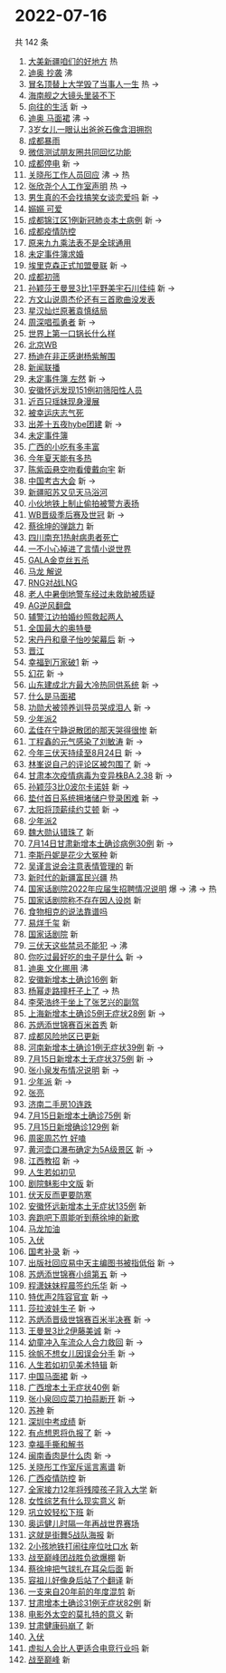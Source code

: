 # 2022-07-16

共 142 条

<!-- BEGIN -->
<!-- 最后更新时间 Sat Jul 16 2022 12:28:07 GMT+0800 (China Standard Time) -->

1. [大美新疆咱们的好地方](https://s.weibo.com//weibo?q=%23%E5%A4%A7%E7%BE%8E%E6%96%B0%E7%96%86%E5%92%B1%E4%BB%AC%E7%9A%84%E5%A5%BD%E5%9C%B0%E6%96%B9%23&Refer=new_time)
   热
1. [迪奥 抄袭](https://s.weibo.com//weibo?q=%E8%BF%AA%E5%A5%A5%20%E6%8A%84%E8%A2%AD&Refer=top)
   沸
1. [冒名顶替上大学毁了当事人一生](https://s.weibo.com//weibo?q=%23%E5%86%92%E5%90%8D%E9%A1%B6%E6%9B%BF%E4%B8%8A%E5%A4%A7%E5%AD%A6%E6%AF%81%E4%BA%86%E5%BD%93%E4%BA%8B%E4%BA%BA%E4%B8%80%E7%94%9F%23&Refer=top)
   热 ->
1. [海南舰之大镜头里装不下](https://s.weibo.com//weibo?q=%23%E6%B5%B7%E5%8D%97%E8%88%B0%E4%B9%8B%E5%A4%A7%E9%95%9C%E5%A4%B4%E9%87%8C%E8%A3%85%E4%B8%8D%E4%B8%8B%23&Refer=top)
1. [向往的生活](https://s.weibo.com//weibo?q=%E5%90%91%E5%BE%80%E7%9A%84%E7%94%9F%E6%B4%BB&Refer=top)
   新 ->
1. [迪奥 马面裙](https://s.weibo.com//weibo?q=%E8%BF%AA%E5%A5%A5%20%E9%A9%AC%E9%9D%A2%E8%A3%99&Refer=top)
   沸 ->
1. [3岁女儿一眼认出爸爸石像含泪拥抱](https://s.weibo.com//weibo?q=%233%E5%B2%81%E5%A5%B3%E5%84%BF%E4%B8%80%E7%9C%BC%E8%AE%A4%E5%87%BA%E7%88%B8%E7%88%B8%E7%9F%B3%E5%83%8F%E5%90%AB%E6%B3%AA%E6%8B%A5%E6%8A%B1%23&Refer=top)
1. [成都暴雨](https://s.weibo.com//weibo?q=%23%E6%88%90%E9%83%BD%E6%9A%B4%E9%9B%A8%23&Refer=top)
1. [微信测试朋友圈共同回忆功能](https://s.weibo.com//weibo?q=%23%E5%BE%AE%E4%BF%A1%E6%B5%8B%E8%AF%95%E6%9C%8B%E5%8F%8B%E5%9C%88%E5%85%B1%E5%90%8C%E5%9B%9E%E5%BF%86%E5%8A%9F%E8%83%BD%23&Refer=top)
1. [成都停电](https://s.weibo.com//weibo?q=%23%E6%88%90%E9%83%BD%E5%81%9C%E7%94%B5%23&Refer=top)
   新 ->
1. [关晓彤工作人员回应](https://s.weibo.com//weibo?q=%23%E5%85%B3%E6%99%93%E5%BD%A4%E5%B7%A5%E4%BD%9C%E4%BA%BA%E5%91%98%E5%9B%9E%E5%BA%94%23&Refer=top)
   沸 -> 热
1. [张欣尧个人工作室声明](https://s.weibo.com//weibo?q=%23%E5%BC%A0%E6%AC%A3%E5%B0%A7%E4%B8%AA%E4%BA%BA%E5%B7%A5%E4%BD%9C%E5%AE%A4%E5%A3%B0%E6%98%8E%23&Refer=top)
   热 ->
1. [男生真的不会找搞笑女谈恋爱吗](https://s.weibo.com//weibo?q=%23%E7%94%B7%E7%94%9F%E7%9C%9F%E7%9A%84%E4%B8%8D%E4%BC%9A%E6%89%BE%E6%90%9E%E7%AC%91%E5%A5%B3%E8%B0%88%E6%81%8B%E7%88%B1%E5%90%97%23&Refer=top)
   新 ->
1. [嫋嫋 可爱](https://s.weibo.com//weibo?q=%E5%AB%8B%E5%AB%8B%20%E5%8F%AF%E7%88%B1&Refer=top)
1. [成都锦江区1例新冠肺炎本土病例](https://s.weibo.com//weibo?q=%23%E6%88%90%E9%83%BD%E9%94%A6%E6%B1%9F%E5%8C%BA1%E4%BE%8B%E6%96%B0%E5%86%A0%E8%82%BA%E7%82%8E%E6%9C%AC%E5%9C%9F%E7%97%85%E4%BE%8B%23&Refer=top)
   新 ->
1. [成都疫情防控](https://s.weibo.com//weibo?q=%23%E6%88%90%E9%83%BD%E7%96%AB%E6%83%85%E9%98%B2%E6%8E%A7%23&Refer=top)
1. [原来九九乘法表不是全球通用](https://s.weibo.com//weibo?q=%23%E5%8E%9F%E6%9D%A5%E4%B9%9D%E4%B9%9D%E4%B9%98%E6%B3%95%E8%A1%A8%E4%B8%8D%E6%98%AF%E5%85%A8%E7%90%83%E9%80%9A%E7%94%A8%23&Refer=top)
1. [未定事件簿求婚](https://s.weibo.com//weibo?q=%23%E6%9C%AA%E5%AE%9A%E4%BA%8B%E4%BB%B6%E7%B0%BF%E6%B1%82%E5%A9%9A%23&Refer=top)
1. [埃里克森正式加盟曼联](https://s.weibo.com//weibo?q=%23%E5%9F%83%E9%87%8C%E5%85%8B%E6%A3%AE%E6%AD%A3%E5%BC%8F%E5%8A%A0%E7%9B%9F%E6%9B%BC%E8%81%94%23&Refer=top)
   新 ->
1. [成都初筛](https://s.weibo.com//weibo?q=%E6%88%90%E9%83%BD%E5%88%9D%E7%AD%9B&Refer=top)
1. [孙颖莎王曼昱3比1平野美宇石川佳纯](https://s.weibo.com//weibo?q=%23%E5%AD%99%E9%A2%96%E8%8E%8E%E7%8E%8B%E6%9B%BC%E6%98%B13%E6%AF%941%E5%B9%B3%E9%87%8E%E7%BE%8E%E5%AE%87%E7%9F%B3%E5%B7%9D%E4%BD%B3%E7%BA%AF%23&Refer=top)
   新 ->
1. [方文山说周杰伦还有三首歌曲没发表](https://s.weibo.com//weibo?q=%23%E6%96%B9%E6%96%87%E5%B1%B1%E8%AF%B4%E5%91%A8%E6%9D%B0%E4%BC%A6%E8%BF%98%E6%9C%89%E4%B8%89%E9%A6%96%E6%AD%8C%E6%9B%B2%E6%B2%A1%E5%8F%91%E8%A1%A8%23&Refer=top)
1. [星汉灿烂原著袁慎结局](https://s.weibo.com//weibo?q=%23%E6%98%9F%E6%B1%89%E7%81%BF%E7%83%82%E5%8E%9F%E8%91%97%E8%A2%81%E6%85%8E%E7%BB%93%E5%B1%80%23&Refer=top)
1. [周深唱孤勇者](https://s.weibo.com//weibo?q=%23%E5%91%A8%E6%B7%B1%E5%94%B1%E5%AD%A4%E5%8B%87%E8%80%85%23&Refer=top)
   新 ->
1. [世界上第一口锅长什么样](https://s.weibo.com//weibo?q=%23%E4%B8%96%E7%95%8C%E4%B8%8A%E7%AC%AC%E4%B8%80%E5%8F%A3%E9%94%85%E9%95%BF%E4%BB%80%E4%B9%88%E6%A0%B7%23&Refer=top)
1. [北京WB](https://s.weibo.com//weibo?q=%E5%8C%97%E4%BA%ACWB&Refer=top)
1. [杨迪在非正感谢杨紫解围](https://s.weibo.com//weibo?q=%23%E6%9D%A8%E8%BF%AA%E5%9C%A8%E9%9D%9E%E6%AD%A3%E6%84%9F%E8%B0%A2%E6%9D%A8%E7%B4%AB%E8%A7%A3%E5%9B%B4%23&Refer=top)
1. [新闻联播](https://s.weibo.com//weibo?q=%E6%96%B0%E9%97%BB%E8%81%94%E6%92%AD&Refer=top)
1. [未定事件簿 左然](https://s.weibo.com//weibo?q=%E6%9C%AA%E5%AE%9A%E4%BA%8B%E4%BB%B6%E7%B0%BF%20%E5%B7%A6%E7%84%B6&Refer=top)
   新 ->
1. [安徽怀远发现151例初筛阳性人员](https://s.weibo.com//weibo?q=%23%E5%AE%89%E5%BE%BD%E6%80%80%E8%BF%9C%E5%8F%91%E7%8E%B0151%E4%BE%8B%E5%88%9D%E7%AD%9B%E9%98%B3%E6%80%A7%E4%BA%BA%E5%91%98%23&Refer=top)
1. [近百只瑶妹现身漫展](https://s.weibo.com//weibo?q=%23%E8%BF%91%E7%99%BE%E5%8F%AA%E7%91%B6%E5%A6%B9%E7%8E%B0%E8%BA%AB%E6%BC%AB%E5%B1%95%23&Refer=top)
1. [被幸运庆志气死](https://s.weibo.com//weibo?q=%23%E8%A2%AB%E5%B9%B8%E8%BF%90%E5%BA%86%E5%BF%97%E6%B0%94%E6%AD%BB%23&Refer=top)
1. [出差十五夜hybe团建](https://s.weibo.com//weibo?q=%23%E5%87%BA%E5%B7%AE%E5%8D%81%E4%BA%94%E5%A4%9Chybe%E5%9B%A2%E5%BB%BA%23&Refer=top)
   新 ->
1. [未定事件簿](https://s.weibo.com//weibo?q=%E6%9C%AA%E5%AE%9A%E4%BA%8B%E4%BB%B6%E7%B0%BF&Refer=top)
1. [广西的小吃有多丰富](https://s.weibo.com//weibo?q=%23%E5%B9%BF%E8%A5%BF%E7%9A%84%E5%B0%8F%E5%90%83%E6%9C%89%E5%A4%9A%E4%B8%B0%E5%AF%8C%23&Refer=top)
1. [今年夏天能有多热](https://s.weibo.com//weibo?q=%23%E4%BB%8A%E5%B9%B4%E5%A4%8F%E5%A4%A9%E8%83%BD%E6%9C%89%E5%A4%9A%E7%83%AD%23&Refer=top)
1. [陈紫函悬空吻看傻戴向宇](https://s.weibo.com//weibo?q=%23%E9%99%88%E7%B4%AB%E5%87%BD%E6%82%AC%E7%A9%BA%E5%90%BB%E7%9C%8B%E5%82%BB%E6%88%B4%E5%90%91%E5%AE%87%23&Refer=top)
   新
1. [中国考古大会](https://s.weibo.com//weibo?q=%E4%B8%AD%E5%9B%BD%E8%80%83%E5%8F%A4%E5%A4%A7%E4%BC%9A&Refer=top)
   新 ->
1. [新疆昭苏又见天马浴河](https://s.weibo.com//weibo?q=%23%E6%96%B0%E7%96%86%E6%98%AD%E8%8B%8F%E5%8F%88%E8%A7%81%E5%A4%A9%E9%A9%AC%E6%B5%B4%E6%B2%B3%23&Refer=top)
1. [小伙地铁上制止偷拍被警方表扬](https://s.weibo.com//weibo?q=%23%E5%B0%8F%E4%BC%99%E5%9C%B0%E9%93%81%E4%B8%8A%E5%88%B6%E6%AD%A2%E5%81%B7%E6%8B%8D%E8%A2%AB%E8%AD%A6%E6%96%B9%E8%A1%A8%E6%89%AC%23&Refer=top)
1. [WB晋级季后赛及世冠](https://s.weibo.com//weibo?q=%23WB%E6%99%8B%E7%BA%A7%E5%AD%A3%E5%90%8E%E8%B5%9B%E5%8F%8A%E4%B8%96%E5%86%A0%23&Refer=top)
   新 ->
1. [蔡徐坤的弹跳力](https://s.weibo.com//weibo?q=%23%E8%94%A1%E5%BE%90%E5%9D%A4%E7%9A%84%E5%BC%B9%E8%B7%B3%E5%8A%9B%23&Refer=top)
   新
1. [四川南充1热射病患者死亡](https://s.weibo.com//weibo?q=%23%E5%9B%9B%E5%B7%9D%E5%8D%97%E5%85%851%E7%83%AD%E5%B0%84%E7%97%85%E6%82%A3%E8%80%85%E6%AD%BB%E4%BA%A1%23&Refer=top)
1. [一不小心掉进了言情小说世界](https://s.weibo.com//weibo?q=%23%E4%B8%80%E4%B8%8D%E5%B0%8F%E5%BF%83%E6%8E%89%E8%BF%9B%E4%BA%86%E8%A8%80%E6%83%85%E5%B0%8F%E8%AF%B4%E4%B8%96%E7%95%8C%23&Refer=top)
1. [GALA金克丝五杀](https://s.weibo.com//weibo?q=%23GALA%E9%87%91%E5%85%8B%E4%B8%9D%E4%BA%94%E6%9D%80%23&Refer=top)
1. [马龙 解说](https://s.weibo.com//weibo?q=%E9%A9%AC%E9%BE%99%20%E8%A7%A3%E8%AF%B4&Refer=top)
1. [RNG对战LNG](https://s.weibo.com//weibo?q=%23RNG%E5%AF%B9%E6%88%98LNG%23&Refer=top)
1. [老人中暑倒地警车经过未救助被质疑](https://s.weibo.com//weibo?q=%23%E8%80%81%E4%BA%BA%E4%B8%AD%E6%9A%91%E5%80%92%E5%9C%B0%E8%AD%A6%E8%BD%A6%E7%BB%8F%E8%BF%87%E6%9C%AA%E6%95%91%E5%8A%A9%E8%A2%AB%E8%B4%A8%E7%96%91%23&Refer=top)
1. [AG逆风翻盘](https://s.weibo.com//weibo?q=%23AG%E9%80%86%E9%A3%8E%E7%BF%BB%E7%9B%98%23&Refer=top)
1. [辅警江边拍婚纱照救起两人](https://s.weibo.com//weibo?q=%23%E8%BE%85%E8%AD%A6%E6%B1%9F%E8%BE%B9%E6%8B%8D%E5%A9%9A%E7%BA%B1%E7%85%A7%E6%95%91%E8%B5%B7%E4%B8%A4%E4%BA%BA%23&Refer=top)
1. [全国最大的奥特曼](https://s.weibo.com//weibo?q=%23%E5%85%A8%E5%9B%BD%E6%9C%80%E5%A4%A7%E7%9A%84%E5%A5%A5%E7%89%B9%E6%9B%BC%23&Refer=top)
1. [宋丹丹和章子怡吵架幕后](https://s.weibo.com//weibo?q=%23%E5%AE%8B%E4%B8%B9%E4%B8%B9%E5%92%8C%E7%AB%A0%E5%AD%90%E6%80%A1%E5%90%B5%E6%9E%B6%E5%B9%95%E5%90%8E%23&Refer=top)
   新 ->
1. [晋江](https://s.weibo.com//weibo?q=%E6%99%8B%E6%B1%9F&Refer=top)
1. [幸福到万家破1](https://s.weibo.com//weibo?q=%E5%B9%B8%E7%A6%8F%E5%88%B0%E4%B8%87%E5%AE%B6%E7%A0%B41&Refer=top)
   新 ->
1. [幻花](https://s.weibo.com//weibo?q=%E5%B9%BB%E8%8A%B1&Refer=top) 新 ->
1. [山东建成北方最大冷热同供系统](https://s.weibo.com//weibo?q=%23%E5%B1%B1%E4%B8%9C%E5%BB%BA%E6%88%90%E5%8C%97%E6%96%B9%E6%9C%80%E5%A4%A7%E5%86%B7%E7%83%AD%E5%90%8C%E4%BE%9B%E7%B3%BB%E7%BB%9F%23&Refer=top)
   新 ->
1. [什么是马面裙](https://s.weibo.com//weibo?q=%23%E4%BB%80%E4%B9%88%E6%98%AF%E9%A9%AC%E9%9D%A2%E8%A3%99%23&Refer=top)
1. [功勋犬被领养训导员哭成泪人](https://s.weibo.com//weibo?q=%23%E5%8A%9F%E5%8B%8B%E7%8A%AC%E8%A2%AB%E9%A2%86%E5%85%BB%E8%AE%AD%E5%AF%BC%E5%91%98%E5%93%AD%E6%88%90%E6%B3%AA%E4%BA%BA%23&Refer=top)
   新 ->
1. [少年派2](https://s.weibo.com//weibo?q=%23%E5%B0%91%E5%B9%B4%E6%B4%BE2%23&Refer=top)
1. [孟佳在宁静说散团的那天哭得很惨](https://s.weibo.com//weibo?q=%23%E5%AD%9F%E4%BD%B3%E5%9C%A8%E5%AE%81%E9%9D%99%E8%AF%B4%E6%95%A3%E5%9B%A2%E7%9A%84%E9%82%A3%E5%A4%A9%E5%93%AD%E5%BE%97%E5%BE%88%E6%83%A8%23&Refer=top)
   新
1. [丁程鑫的元气感染了刘敏涛](https://s.weibo.com//weibo?q=%23%E4%B8%81%E7%A8%8B%E9%91%AB%E7%9A%84%E5%85%83%E6%B0%94%E6%84%9F%E6%9F%93%E4%BA%86%E5%88%98%E6%95%8F%E6%B6%9B%23&Refer=top)
   新 ->
1. [今年三伏天持续至8月24日](https://s.weibo.com//weibo?q=%23%E4%BB%8A%E5%B9%B4%E4%B8%89%E4%BC%8F%E5%A4%A9%E6%8C%81%E7%BB%AD%E8%87%B38%E6%9C%8824%E6%97%A5%23&Refer=top)
   新 ->
1. [林峯说自己的评论区被包围了](https://s.weibo.com//weibo?q=%23%E6%9E%97%E5%B3%AF%E8%AF%B4%E8%87%AA%E5%B7%B1%E7%9A%84%E8%AF%84%E8%AE%BA%E5%8C%BA%E8%A2%AB%E5%8C%85%E5%9B%B4%E4%BA%86%23&Refer=top)
   新 ->
1. [甘肃本次疫情病毒为变异株BA.2.38](https://s.weibo.com//weibo?q=%23%E7%94%98%E8%82%83%E6%9C%AC%E6%AC%A1%E7%96%AB%E6%83%85%E7%97%85%E6%AF%92%E4%B8%BA%E5%8F%98%E5%BC%82%E6%A0%AABA.2.38%23&Refer=top)
   新 ->
1. [孙颖莎3比0波尔卡诺娃](https://s.weibo.com//weibo?q=%23%E5%AD%99%E9%A2%96%E8%8E%8E3%E6%AF%940%E6%B3%A2%E5%B0%94%E5%8D%A1%E8%AF%BA%E5%A8%83%23&Refer=top)
   新 ->
1. [垫付首日系统拥堵储户登录困难](https://s.weibo.com//weibo?q=%23%E5%9E%AB%E4%BB%98%E9%A6%96%E6%97%A5%E7%B3%BB%E7%BB%9F%E6%8B%A5%E5%A0%B5%E5%82%A8%E6%88%B7%E7%99%BB%E5%BD%95%E5%9B%B0%E9%9A%BE%23&Refer=top)
   新 ->
1. [太阳将顶薪续约艾顿](https://s.weibo.com//weibo?q=%23%E5%A4%AA%E9%98%B3%E5%B0%86%E9%A1%B6%E8%96%AA%E7%BB%AD%E7%BA%A6%E8%89%BE%E9%A1%BF%23&Refer=top)
   新 ->
1. [少年派2](https://s.weibo.com//weibo?q=%E5%B0%91%E5%B9%B4%E6%B4%BE2&Refer=top)
1. [魏大勋认错珠了](https://s.weibo.com//weibo?q=%23%E9%AD%8F%E5%A4%A7%E5%8B%8B%E8%AE%A4%E9%94%99%E7%8F%A0%E4%BA%86%23&Refer=top)
   新
1. [7月14日甘肃新增本土确诊病例30例](https://s.weibo.com//weibo?q=%237%E6%9C%8814%E6%97%A5%E7%94%98%E8%82%83%E6%96%B0%E5%A2%9E%E6%9C%AC%E5%9C%9F%E7%A1%AE%E8%AF%8A%E7%97%85%E4%BE%8B30%E4%BE%8B%23&Refer=top)
   新 ->
1. [李斯丹妮是花少大冤种](https://s.weibo.com//weibo?q=%23%E6%9D%8E%E6%96%AF%E4%B8%B9%E5%A6%AE%E6%98%AF%E8%8A%B1%E5%B0%91%E5%A4%A7%E5%86%A4%E7%A7%8D%23&Refer=top)
   新
1. [吴谨言说会注意表情管理的](https://s.weibo.com//weibo?q=%23%E5%90%B4%E8%B0%A8%E8%A8%80%E8%AF%B4%E4%BC%9A%E6%B3%A8%E6%84%8F%E8%A1%A8%E6%83%85%E7%AE%A1%E7%90%86%E7%9A%84%23&Refer=top)
   新
1. [新时代的新疆富民兴疆](https://s.weibo.com//weibo?q=%23%E6%96%B0%E6%97%B6%E4%BB%A3%E7%9A%84%E6%96%B0%E7%96%86%E5%AF%8C%E6%B0%91%E5%85%B4%E7%96%86%23&Refer=new_time)
   热
1. [国家话剧院2022年应届生招聘情况说明](https://s.weibo.com//weibo?q=%23%E5%9B%BD%E5%AE%B6%E8%AF%9D%E5%89%A7%E9%99%A22022%E5%B9%B4%E5%BA%94%E5%B1%8A%E7%94%9F%E6%8B%9B%E8%81%98%E6%83%85%E5%86%B5%E8%AF%B4%E6%98%8E%23&Refer=top)
   爆 -> 沸 -> 热
1. [国家话剧院称不存在因人设岗](https://s.weibo.com//weibo?q=%23%E5%9B%BD%E5%AE%B6%E8%AF%9D%E5%89%A7%E9%99%A2%E7%A7%B0%E4%B8%8D%E5%AD%98%E5%9C%A8%E5%9B%A0%E4%BA%BA%E8%AE%BE%E5%B2%97%23&Refer=top)
   新
1. [食物相克的说法靠谱吗](https://s.weibo.com//weibo?q=%23%E9%A3%9F%E7%89%A9%E7%9B%B8%E5%85%8B%E7%9A%84%E8%AF%B4%E6%B3%95%E9%9D%A0%E8%B0%B1%E5%90%97%23&Refer=top)
1. [易烊千玺](https://s.weibo.com//weibo?q=%E6%98%93%E7%83%8A%E5%8D%83%E7%8E%BA&Refer=top)
   新
1. [国家话剧院](https://s.weibo.com//weibo?q=%E5%9B%BD%E5%AE%B6%E8%AF%9D%E5%89%A7%E9%99%A2&Refer=top)
   新
1. [三伏天这些禁忌不能犯](https://s.weibo.com//weibo?q=%23%E4%B8%89%E4%BC%8F%E5%A4%A9%E8%BF%99%E4%BA%9B%E7%A6%81%E5%BF%8C%E4%B8%8D%E8%83%BD%E7%8A%AF%23&Refer=top)
   -> 沸
1. [你吃过最好吃的虫子是什么](https://s.weibo.com//weibo?q=%23%E4%BD%A0%E5%90%83%E8%BF%87%E6%9C%80%E5%A5%BD%E5%90%83%E7%9A%84%E8%99%AB%E5%AD%90%E6%98%AF%E4%BB%80%E4%B9%88%23&Refer=top)
   新 ->
1. [迪奥 文化挪用](https://s.weibo.com//weibo?q=%E8%BF%AA%E5%A5%A5%20%E6%96%87%E5%8C%96%E6%8C%AA%E7%94%A8&Refer=top)
   沸
1. [安徽新增本土确诊16例](https://s.weibo.com//weibo?q=%23%E5%AE%89%E5%BE%BD%E6%96%B0%E5%A2%9E%E6%9C%AC%E5%9C%9F%E7%A1%AE%E8%AF%8A16%E4%BE%8B%23&Refer=top)
   新
1. [杨幂走路撞杆子上了](https://s.weibo.com//weibo?q=%23%E6%9D%A8%E5%B9%82%E8%B5%B0%E8%B7%AF%E6%92%9E%E6%9D%86%E5%AD%90%E4%B8%8A%E4%BA%86%23&Refer=top)
   -> 热
1. [李荣浩终于坐上了张艺兴的副驾](https://s.weibo.com//weibo?q=%23%E6%9D%8E%E8%8D%A3%E6%B5%A9%E7%BB%88%E4%BA%8E%E5%9D%90%E4%B8%8A%E4%BA%86%E5%BC%A0%E8%89%BA%E5%85%B4%E7%9A%84%E5%89%AF%E9%A9%BE%23&Refer=top)
1. [上海新增本土确诊5例无症状28例](https://s.weibo.com//weibo?q=%23%E4%B8%8A%E6%B5%B7%E6%96%B0%E5%A2%9E%E6%9C%AC%E5%9C%9F%E7%A1%AE%E8%AF%8A5%E4%BE%8B%E6%97%A0%E7%97%87%E7%8A%B628%E4%BE%8B%23&Refer=top)
   新 ->
1. [苏炳添世锦赛百米首秀](https://s.weibo.com//weibo?q=%23%E8%8B%8F%E7%82%B3%E6%B7%BB%E4%B8%96%E9%94%A6%E8%B5%9B%E7%99%BE%E7%B1%B3%E9%A6%96%E7%A7%80%23&Refer=top)
   新
1. [成都风险地区已更新](https://s.weibo.com//weibo?q=%23%E6%88%90%E9%83%BD%E9%A3%8E%E9%99%A9%E5%9C%B0%E5%8C%BA%E5%B7%B2%E6%9B%B4%E6%96%B0%23&Refer=top)
1. [河南新增本土确诊1例无症状39例](https://s.weibo.com//weibo?q=%23%E6%B2%B3%E5%8D%97%E6%96%B0%E5%A2%9E%E6%9C%AC%E5%9C%9F%E7%A1%AE%E8%AF%8A1%E4%BE%8B%E6%97%A0%E7%97%87%E7%8A%B639%E4%BE%8B%23&Refer=top)
   新 ->
1. [7月15日新增本土无症状375例](https://s.weibo.com//weibo?q=%237%E6%9C%8815%E6%97%A5%E6%96%B0%E5%A2%9E%E6%9C%AC%E5%9C%9F%E6%97%A0%E7%97%87%E7%8A%B6375%E4%BE%8B%23&Refer=top)
   新 ->
1. [张小泉发布情况说明](https://s.weibo.com//weibo?q=%23%E5%BC%A0%E5%B0%8F%E6%B3%89%E5%8F%91%E5%B8%83%E6%83%85%E5%86%B5%E8%AF%B4%E6%98%8E%23&Refer=top)
   新 ->
1. [少年派](https://s.weibo.com//weibo?q=%E5%B0%91%E5%B9%B4%E6%B4%BE&Refer=top) 新
   ->
1. [张亮](https://s.weibo.com//weibo?q=%E5%BC%A0%E4%BA%AE&Refer=top)
1. [济南二手房10连跌](https://s.weibo.com//weibo?q=%23%E6%B5%8E%E5%8D%97%E4%BA%8C%E6%89%8B%E6%88%BF10%E8%BF%9E%E8%B7%8C%23&Refer=top)
1. [7月15日新增本土确诊75例](https://s.weibo.com//weibo?q=%237%E6%9C%8815%E6%97%A5%E6%96%B0%E5%A2%9E%E6%9C%AC%E5%9C%9F%E7%A1%AE%E8%AF%8A75%E4%BE%8B%23&Refer=top)
   新
1. [7月15日新增确诊129例](https://s.weibo.com//weibo?q=%237%E6%9C%8815%E6%97%A5%E6%96%B0%E5%A2%9E%E7%A1%AE%E8%AF%8A129%E4%BE%8B%23&Refer=top)
   新
1. [周密周芯竹 好嗑](https://s.weibo.com//weibo?q=%E5%91%A8%E5%AF%86%E5%91%A8%E8%8A%AF%E7%AB%B9%20%E5%A5%BD%E5%97%91&Refer=top)
1. [黄河壶口瀑布确定为5A级景区](https://s.weibo.com//weibo?q=%23%E9%BB%84%E6%B2%B3%E5%A3%B6%E5%8F%A3%E7%80%91%E5%B8%83%E7%A1%AE%E5%AE%9A%E4%B8%BA5A%E7%BA%A7%E6%99%AF%E5%8C%BA%23&Refer=top)
   新 ->
1. [江西教招](https://s.weibo.com//weibo?q=%23%E6%B1%9F%E8%A5%BF%E6%95%99%E6%8B%9B%23&Refer=top)
   新 ->
1. [人生若如初见](https://s.weibo.com//weibo?q=%23%E4%BA%BA%E7%94%9F%E8%8B%A5%E5%A6%82%E5%88%9D%E8%A7%81%23&Refer=top)
1. [剧院魅影中文版](https://s.weibo.com//weibo?q=%23%E5%89%A7%E9%99%A2%E9%AD%85%E5%BD%B1%E4%B8%AD%E6%96%87%E7%89%88%23&Refer=top)
   新
1. [伏天反而更要防寒](https://s.weibo.com//weibo?q=%23%E4%BC%8F%E5%A4%A9%E5%8F%8D%E8%80%8C%E6%9B%B4%E8%A6%81%E9%98%B2%E5%AF%92%23&Refer=top)
1. [安徽怀远新增本土无症状135例](https://s.weibo.com//weibo?q=%23%E5%AE%89%E5%BE%BD%E6%80%80%E8%BF%9C%E6%96%B0%E5%A2%9E%E6%9C%AC%E5%9C%9F%E6%97%A0%E7%97%87%E7%8A%B6135%E4%BE%8B%23&Refer=top)
   新
1. [奔跑吧下周能听到蔡徐坤的新歌](https://s.weibo.com//weibo?q=%23%E5%A5%94%E8%B7%91%E5%90%A7%E4%B8%8B%E5%91%A8%E8%83%BD%E5%90%AC%E5%88%B0%E8%94%A1%E5%BE%90%E5%9D%A4%E7%9A%84%E6%96%B0%E6%AD%8C%23&Refer=top)
1. [马龙加油](https://s.weibo.com//weibo?q=%23%E9%A9%AC%E9%BE%99%E5%8A%A0%E6%B2%B9%23&Refer=top)
1. [入伏](https://s.weibo.com//weibo?q=%E5%85%A5%E4%BC%8F&Refer=top)
1. [国考补录](https://s.weibo.com//weibo?q=%23%E5%9B%BD%E8%80%83%E8%A1%A5%E5%BD%95%23&Refer=top)
   新 ->
1. [出版社回应易中天主编图书被指低俗](https://s.weibo.com//weibo?q=%23%E5%87%BA%E7%89%88%E7%A4%BE%E5%9B%9E%E5%BA%94%E6%98%93%E4%B8%AD%E5%A4%A9%E4%B8%BB%E7%BC%96%E5%9B%BE%E4%B9%A6%E8%A2%AB%E6%8C%87%E4%BD%8E%E4%BF%97%23&Refer=top)
   新 ->
1. [苏炳添世锦赛小组第五](https://s.weibo.com//weibo?q=%23%E8%8B%8F%E7%82%B3%E6%B7%BB%E4%B8%96%E9%94%A6%E8%B5%9B%E5%B0%8F%E7%BB%84%E7%AC%AC%E4%BA%94%23&Refer=top)
   新 ->
1. [程潇妹妹程晨签约乐华](https://s.weibo.com//weibo?q=%23%E7%A8%8B%E6%BD%87%E5%A6%B9%E5%A6%B9%E7%A8%8B%E6%99%A8%E7%AD%BE%E7%BA%A6%E4%B9%90%E5%8D%8E%23&Refer=top)
   新 ->
1. [特优声2阵容官宣](https://s.weibo.com//weibo?q=%23%E7%89%B9%E4%BC%98%E5%A3%B02%E9%98%B5%E5%AE%B9%E5%AE%98%E5%AE%A3%23&Refer=top)
   新 ->
1. [莎拉波娃生子](https://s.weibo.com//weibo?q=%23%E8%8E%8E%E6%8B%89%E6%B3%A2%E5%A8%83%E7%94%9F%E5%AD%90%23&Refer=top)
   新 ->
1. [苏炳添晋级世锦赛百米半决赛](https://s.weibo.com//weibo?q=%23%E8%8B%8F%E7%82%B3%E6%B7%BB%E6%99%8B%E7%BA%A7%E4%B8%96%E9%94%A6%E8%B5%9B%E7%99%BE%E7%B1%B3%E5%8D%8A%E5%86%B3%E8%B5%9B%23&Refer=top)
   新 ->
1. [王曼昱3比2伊藤美诚](https://s.weibo.com//weibo?q=%23%E7%8E%8B%E6%9B%BC%E6%98%B13%E6%AF%942%E4%BC%8A%E8%97%A4%E7%BE%8E%E8%AF%9A%23&Refer=top)
   新 ->
1. [幼童冲入车流众人合力救回](https://s.weibo.com//weibo?q=%23%E5%B9%BC%E7%AB%A5%E5%86%B2%E5%85%A5%E8%BD%A6%E6%B5%81%E4%BC%97%E4%BA%BA%E5%90%88%E5%8A%9B%E6%95%91%E5%9B%9E%23&Refer=top)
   新 ->
1. [徐帆不想女儿因误会分手](https://s.weibo.com//weibo?q=%23%E5%BE%90%E5%B8%86%E4%B8%8D%E6%83%B3%E5%A5%B3%E5%84%BF%E5%9B%A0%E8%AF%AF%E4%BC%9A%E5%88%86%E6%89%8B%23&Refer=top)
   新 ->
1. [人生若如初见美术特辑](https://s.weibo.com//weibo?q=%23%E4%BA%BA%E7%94%9F%E8%8B%A5%E5%A6%82%E5%88%9D%E8%A7%81%E7%BE%8E%E6%9C%AF%E7%89%B9%E8%BE%91%23&Refer=top)
   新
1. [中国马面裙](https://s.weibo.com//weibo?q=%E4%B8%AD%E5%9B%BD%E9%A9%AC%E9%9D%A2%E8%A3%99&Refer=top)
   新 ->
1. [广西增本土无症状40例](https://s.weibo.com//weibo?q=%23%E5%B9%BF%E8%A5%BF%E5%A2%9E%E6%9C%AC%E5%9C%9F%E6%97%A0%E7%97%87%E7%8A%B640%E4%BE%8B%23&Refer=top)
   新
1. [张小泉回应菜刀拍蒜断开](https://s.weibo.com//weibo?q=%23%E5%BC%A0%E5%B0%8F%E6%B3%89%E5%9B%9E%E5%BA%94%E8%8F%9C%E5%88%80%E6%8B%8D%E8%92%9C%E6%96%AD%E5%BC%80%23&Refer=top)
   新 ->
1. [苏神](https://s.weibo.com//weibo?q=%E8%8B%8F%E7%A5%9E&Refer=top) 新
1. [深圳中考成绩](https://s.weibo.com//weibo?q=%23%E6%B7%B1%E5%9C%B3%E4%B8%AD%E8%80%83%E6%88%90%E7%BB%A9%23&Refer=top)
   新
1. [有点想恩将仇报了](https://s.weibo.com//weibo?q=%23%E6%9C%89%E7%82%B9%E6%83%B3%E6%81%A9%E5%B0%86%E4%BB%87%E6%8A%A5%E4%BA%86%23&Refer=top)
   新 ->
1. [幸福手撕和解书](https://s.weibo.com//weibo?q=%23%E5%B9%B8%E7%A6%8F%E6%89%8B%E6%92%95%E5%92%8C%E8%A7%A3%E4%B9%A6%23&Refer=top)
1. [闽南香肉是什么肉](https://s.weibo.com//weibo?q=%23%E9%97%BD%E5%8D%97%E9%A6%99%E8%82%89%E6%98%AF%E4%BB%80%E4%B9%88%E8%82%89%23&Refer=top)
   新 ->
1. [关晓彤工作室斥谣言离谱](https://s.weibo.com//weibo?q=%23%E5%85%B3%E6%99%93%E5%BD%A4%E5%B7%A5%E4%BD%9C%E5%AE%A4%E6%96%A5%E8%B0%A3%E8%A8%80%E7%A6%BB%E8%B0%B1%23&Refer=top)
   新
1. [广西疫情防控](https://s.weibo.com//weibo?q=%E5%B9%BF%E8%A5%BF%E7%96%AB%E6%83%85%E9%98%B2%E6%8E%A7&Refer=top)
   新
1. [全家接力12年将残障孩子背入大学](https://s.weibo.com//weibo?q=%23%E5%85%A8%E5%AE%B6%E6%8E%A5%E5%8A%9B12%E5%B9%B4%E5%B0%86%E6%AE%8B%E9%9A%9C%E5%AD%A9%E5%AD%90%E8%83%8C%E5%85%A5%E5%A4%A7%E5%AD%A6%23&Refer=top)
   新
1. [女性综艺有什么现实意义](https://s.weibo.com//weibo?q=%23%E5%A5%B3%E6%80%A7%E7%BB%BC%E8%89%BA%E6%9C%89%E4%BB%80%E4%B9%88%E7%8E%B0%E5%AE%9E%E6%84%8F%E4%B9%89%23&Refer=top)
   新
1. [巩立姣轻松下班](https://s.weibo.com//weibo?q=%E5%B7%A9%E7%AB%8B%E5%A7%A3%E8%BD%BB%E6%9D%BE%E4%B8%8B%E7%8F%AD&Refer=top)
   新
1. [奥运健儿时隔一年再战世界赛场](https://s.weibo.com//weibo?q=%23%E5%A5%A5%E8%BF%90%E5%81%A5%E5%84%BF%E6%97%B6%E9%9A%94%E4%B8%80%E5%B9%B4%E5%86%8D%E6%88%98%E4%B8%96%E7%95%8C%E8%B5%9B%E5%9C%BA%23&Refer=top)
1. [这就是街舞5战队海报](https://s.weibo.com//weibo?q=%23%E8%BF%99%E5%B0%B1%E6%98%AF%E8%A1%97%E8%88%9E5%E6%88%98%E9%98%9F%E6%B5%B7%E6%8A%A5%23&Refer=top)
   新
1. [2小孩地铁打闹往座位吐口水](https://s.weibo.com//weibo?q=%232%E5%B0%8F%E5%AD%A9%E5%9C%B0%E9%93%81%E6%89%93%E9%97%B9%E5%BE%80%E5%BA%A7%E4%BD%8D%E5%90%90%E5%8F%A3%E6%B0%B4%23&Refer=top)
   新
1. [战至巅峰团战胜负欲爆棚](https://s.weibo.com//weibo?q=%23%E6%88%98%E8%87%B3%E5%B7%85%E5%B3%B0%E5%9B%A2%E6%88%98%E8%83%9C%E8%B4%9F%E6%AC%B2%E7%88%86%E6%A3%9A%23&Refer=top)
   新
1. [蔡徐坤把气球扎在耳朵后面](https://s.weibo.com//weibo?q=%23%E8%94%A1%E5%BE%90%E5%9D%A4%E6%8A%8A%E6%B0%94%E7%90%83%E6%89%8E%E5%9C%A8%E8%80%B3%E6%9C%B5%E5%90%8E%E9%9D%A2%23&Refer=top)
   新
1. [容祖儿好像身后站了个翻译](https://s.weibo.com//weibo?q=%23%E5%AE%B9%E7%A5%96%E5%84%BF%E5%A5%BD%E5%83%8F%E8%BA%AB%E5%90%8E%E7%AB%99%E4%BA%86%E4%B8%AA%E7%BF%BB%E8%AF%91%23&Refer=top)
   新
1. [一支来自20年前的年度混剪](https://s.weibo.com//weibo?q=%23%E4%B8%80%E6%94%AF%E6%9D%A5%E8%87%AA20%E5%B9%B4%E5%89%8D%E7%9A%84%E5%B9%B4%E5%BA%A6%E6%B7%B7%E5%89%AA%23&Refer=top)
   新
1. [甘肃增本土确诊31例无症状82例](https://s.weibo.com//weibo?q=%23%E7%94%98%E8%82%83%E5%A2%9E%E6%9C%AC%E5%9C%9F%E7%A1%AE%E8%AF%8A31%E4%BE%8B%E6%97%A0%E7%97%87%E7%8A%B682%E4%BE%8B%23&Refer=top)
   新
1. [电影外太空的莫扎特的意义](https://s.weibo.com//weibo?q=%23%E7%94%B5%E5%BD%B1%E5%A4%96%E5%A4%AA%E7%A9%BA%E7%9A%84%E8%8E%AB%E6%89%8E%E7%89%B9%E7%9A%84%E6%84%8F%E4%B9%89%23&Refer=top)
   新
1. [甘肃健康码崩了](https://s.weibo.com//weibo?q=%E7%94%98%E8%82%83%E5%81%A5%E5%BA%B7%E7%A0%81%E5%B4%A9%E4%BA%86&Refer=top)
   新
1. [入伏](https://s.weibo.com//weibo?q=%23%E5%85%A5%E4%BC%8F%23&Refer=top)
1. [虚拟人会比人更适合电竞行业吗](https://s.weibo.com//weibo?q=%23%E8%99%9A%E6%8B%9F%E4%BA%BA%E4%BC%9A%E6%AF%94%E4%BA%BA%E6%9B%B4%E9%80%82%E5%90%88%E7%94%B5%E7%AB%9E%E8%A1%8C%E4%B8%9A%E5%90%97%23&Refer=top)
   新
1. [战至巅峰](https://s.weibo.com//weibo?q=%23%E6%88%98%E8%87%B3%E5%B7%85%E5%B3%B0%23&Refer=top)
   新

<!-- END -->
